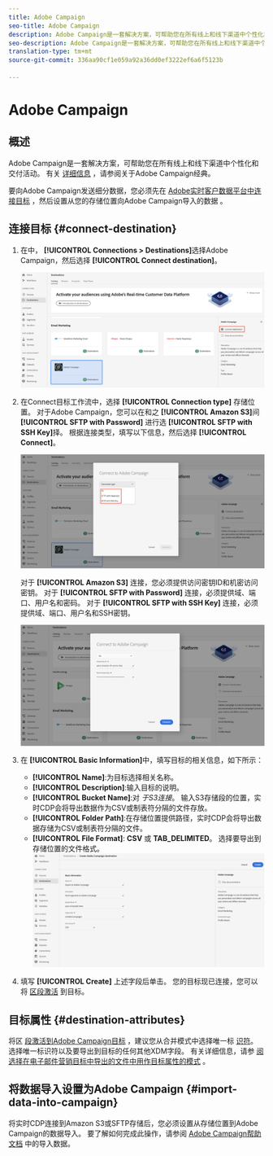 ```yaml
---
title: Adobe Campaign
seo-title: Adobe Campaign
description: Adobe Campaign是一套解决方案，可帮助您在所有线上和线下渠道中个性化和交付活动。
seo-description: Adobe Campaign是一套解决方案，可帮助您在所有线上和线下渠道中个性化和交付活动。
translation-type: tm+mt
source-git-commit: 336aa90cf1e059a92a36dd0ef3222ef6a6f5123b

---
```



# Adobe Campaign

## 概述

Adobe Campaign是一套解决方案，可帮助您在所有线上和线下渠道中个性化和交付活动。 有关 [详细信息](https://docs.adobe.com/content/help/en/campaign-classic/using/getting-started/starting-with-adobe-campaign/about-adobe-campaign-classic.html) ，请参阅关于Adobe Campaign经典。

要向Adobe Campaign发送细分数据，您必须先在 [Adobe实时客户数据平台中连接目标](#connect-destination) ，然后设置从您的存储位置向Adobe Campaign导入的数据 [](#import-data-into-campaign) 。

## 连接目标 {#connect-destination}

1. 在中， **[!UICONTROL Connections > Destinations]**&#x200B;选择Adobe Campaign，然后选择 **[!UICONTROL Connect destination]**。

   ![连接到Adobe活动](/help/rtcdp/destinations/assets/connect-adobe-campaign.png)

1. 在Connect目标工作流中，选择 **[!UICONTROL Connection type]** 存储位置。 对于Adobe Campaign，您可以在和之 **[!UICONTROL Amazon S3]**&#x200B;间 **[!UICONTROL SFTP with Password]** 进行选 **[!UICONTROL SFTP with SSH Key]**&#x200B;择。 根据连接类型，填写以下信息，然后选择 **[!UICONTROL Connect]**。

   ![设置活动向导](/help/rtcdp/destinations/assets/adobe-campaign-wizard.png)

   对于 **[!UICONTROL Amazon S3]** 连接，您必须提供访问密钥ID和机密访问密钥。
对于 **[!UICONTROL SFTP with Password]** 连接，必须提供域、端口、用户名和密码。
对于 **[!UICONTROL SFTP with SSH Key]** 连接，必须提供域、端口、用户名和SSH密钥。

   ![填写活动信息](/help/rtcdp/destinations/assets/adobe-campaign-step2.png)

1. 在 **[!UICONTROL Basic Information]**&#x200B;中，填写目标的相关信息，如下所示：
   * **[!UICONTROL Name]**:为目标选择相关名称。
   * **[!UICONTROL Description]**:输入目标的说明。
   * **[!UICONTROL Bucket Name]**:对 *于S3连接*。 输入S3存储段的位置，实时CDP会将导出数据作为CSV或制表符分隔的文件存放。
   * **[!UICONTROL Folder Path]**:在存储位置提供路径，实时CDP会将导出数据存储为CSV或制表符分隔的文件。
   * **[!UICONTROL File Format]**: **CSV** 或 **TAB_DELIMITED**。 选择要导出到存储位置的文件格式。
   ![活动基本信息](/help/rtcdp/destinations/assets/adobe-campaign-basic-information.png)

1. 填写 **[!UICONTROL Create]** 上述字段后单击。 您的目标现已连接，您可以将 [区段激活](/help/rtcdp/destinations/activate-destinations.md) 到目标。

## 目标属性 {#destination-attributes}

将区 [段激活到Adobe Campaign目标](/help/rtcdp/destinations/activate-destinations.md) ，建议您从合并模式中选择唯一标 [识符](https://www.adobe.io/apis/experienceplatform/home/profile-identity-segmentation/profile-identity-segmentation-services.html#!api-specification/markdown/narrative/technical_overview/unified_profile_architectural_overview/unified_profile_architectural_overview.md)。 选择唯一标识符以及要导出到目标的任何其他XDM字段。 有关详细信息，请参 [阅选择在电子邮件营销目标中导出的文件中用作目标属性的模式](/help/rtcdp/destinations/email-marketing-destinations.md#destination-attributes) 。


## 将数据导入设置为Adobe Campaign {#import-data-into-campaign}

将实时CDP连接到Amazon S3或SFTP存储后，您必须设置从存储位置到Adobe Campaign的数据导入。 要了解如何完成此操作，请参阅 [Adobe Campaign帮助文档](https://docs.adobe.com/content/help/en/campaign-classic/using/automating-with-workflows/general-operation/importing-data.html) 中的导入数据。